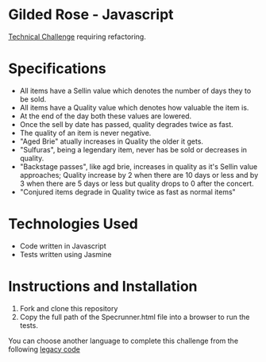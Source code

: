 # Gilded Rose - Javascript

[Technical Challenge](http://iamnotmyself.com/2011/02/13/refactor-this-the-gilded-rose-kata/) requiring refactoring.

Specifications
==============

* All items have a Sellin value which denotes the number of days they to be sold.
* All items have a Quality value which denotes how valuable the item is.
* At the end of the day both these values are lowered.
* Once the sell by date has passed, quality degrades twice as fast.
* The quality of an item is never negative.
* "Aged Brie" atually increases in Quality the older it gets.
* "Sulfuras", being a legendary item, never has be sold or decreases in quality.
* "Backstage passes", like agd brie, increases in quality as it's Sellin value approaches; Quality increase by 2 when there are 10 days or less and by 3 when there are 5 days or less but quality drops to 0 after the concert.
* "Conjured items degrade in Quality twice as fast as normal items"

Technologies Used
=================

* Code written in Javascript
* Tests written using Jasmine

Instructions and Installation
=============================

1. Fork and clone this repository
2. Copy the full path of the Specrunner.html file into a browser to run the tests.

You can choose another language to complete this challenge from the following [legacy code](https://github.com/emilybache/GildedRose-Refactoring-Kata)
